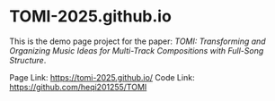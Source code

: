 # TOMI-2025.github.io
This is the demo page project for the paper: _TOMI: Transforming and Organizing Music Ideas for Multi-Track Compositions with Full-Song Structure_.

Page Link: https://tomi-2025.github.io/
Code Link: https://github.com/heqi201255/TOMI